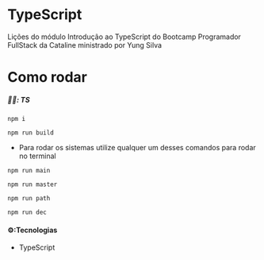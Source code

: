# TypeScript

Lições do módulo Introdução ao TypeScript do Bootcamp Programador FullStack da Cataline ministrado por Yung Silva

# Como rodar

##### 🧑‍💻: TS

```shell
npm i
```

```shell
npm run build
```

- Para rodar os sistemas utilize qualquer um desses comandos para rodar no terminal

```shell
npm run main
```

```shell
npm run master
```

```shell
npm run path
```

```shell
npm run dec
```

#### ⚙️:Tecnologias

- TypeScript
